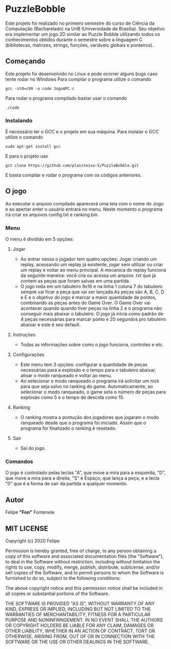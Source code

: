 # PuzzleBobble

Este projeto foi realizado no primeiro semestre do curso de Ciência da Computação (Bacharelado) na UnB (Universidade de Brasília). Seu objetivo era implementar um jogo 2D similar ao Puzzle Bobble utilizando todos os conhecimentos obtidos durante o semestre sobre a linguagem C (bibliotecas, matrizes, strings, funções, variáveis globais e ponteiros).

## Começando

Este projeto foi desenvolvido no Linux e pode ocorrer alguns bugs caso tente rodar no WIndows
Para compilar o programa utilize o comando
```
gcc -std=c99 -o code JogoAPC.c
```
Para rodar o programa compilado bastar usar o comando
```
./code
```

### Instalando

É necessário ter o GCC e o projeto em sua máquina.
Para instalar o GCC utilize o comando
```
sudo apt-get install gcc
```
E para o projeto use
```
git clone https://github.com/plaisteixo-5/PuzzleBobble.git
```
E basta compilar e rodar o programa com os códigos anteriores.

## O jogo

Ao executar o arquivo compilado aparecerá uma tela com o nome do Jogo e ao apertar enter o usuário entrará no menu. Neste momento o programa irá criar os arquivos config.txt e ranking.bin.

### Menu

O menu é divídido em 5 opções:
1. Jogar
   * Ao entrar nessa o jogador tem quatro opções: Jogar criando um replay, acessando um replay já existente, jogar sem utilizar ou criar um replay e voltar ao menu principal. A mecanica do replay funciona da seguinte maneira: você cria ou acessa um arquivo .txt que já contem as peças que foram salvas em uma partida.
   * O jogo roda em um tabuleiro 9x16 e na linha 1 coluna 7 do tabuleiro sempre vai ficar a peça que vai ser lançada.As peças são A, B, C, D e E e o objetivo do jogo é marcar a maior quantidade de pontos, combinando as peças antes do Game Over. O Game Over vai acontecer quando quando tiver peças na linha 2 e o programa não conseguir mais abaixar o tabuleiro. O jogo já inicia como padrão de 4 peças necessárias para marcar ponto e 20 segundos pro tabuleiro abaixar e este é seu default.
   
2. Instruções
   * Todas as informações sobre como o jogo funciona, controles e etc.

3. Configurações
   * Este menu tem 3 opções: configurar a quantidade de peças necessárias para a explosão e o tempo para o tabuleiro abaixar, ativar o modo ranqueado e voltar ao menu.
   * Ao selecionar o modo ranqueado o programa irá solicitar um nick para que seja salvo no ranking do game. Automaticamente, ao selecionar o modo ranqueado, o game seta o número de peças para explosão como 5 e o tempo de descida como 15.
   
4. Ranking
   * O ranking mostra a pontução dos jogadores que jogaram o modo ranqueado desde que o programa foi iniciado. Assim que o programa for finalizado o ranking é resetado.

5. Sair
   * Sai do jogo.

### Comandos

O jogo é controlado pelas teclas "A", que move a mira para a esquerda, "D", que move a mira para a direita, "S" e Espaço, que lança a peça, e a tecla "0" que é a forma de sair da partida a qualquer momento.

## Autor
Felipe __"Fon"__ Fontenele

## MIT LICENSE

Copyright (c) 2020 Felipe

Permission is hereby granted, free of charge, to any person obtaining a copy
of this software and associated documentation files (the "Software"), to deal
in the Software without restriction, including without limitation the rights
to use, copy, modify, merge, publish, distribute, sublicense, and/or sell
copies of the Software, and to permit persons to whom the Software is
furnished to do so, subject to the following conditions:

The above copyright notice and this permission notice shall be included in all
copies or substantial portions of the Software.

THE SOFTWARE IS PROVIDED "AS IS", WITHOUT WARRANTY OF ANY KIND, EXPRESS OR
IMPLIED, INCLUDING BUT NOT LIMITED TO THE WARRANTIES OF MERCHANTABILITY,
FITNESS FOR A PARTICULAR PURPOSE AND NONINFRINGEMENT. IN NO EVENT SHALL THE
AUTHORS OR COPYRIGHT HOLDERS BE LIABLE FOR ANY CLAIM, DAMAGES OR OTHER
LIABILITY, WHETHER IN AN ACTION OF CONTRACT, TORT OR OTHERWISE, ARISING FROM,
OUT OF OR IN CONNECTION WITH THE SOFTWARE OR THE USE OR OTHER DEALINGS IN THE
SOFTWARE.

